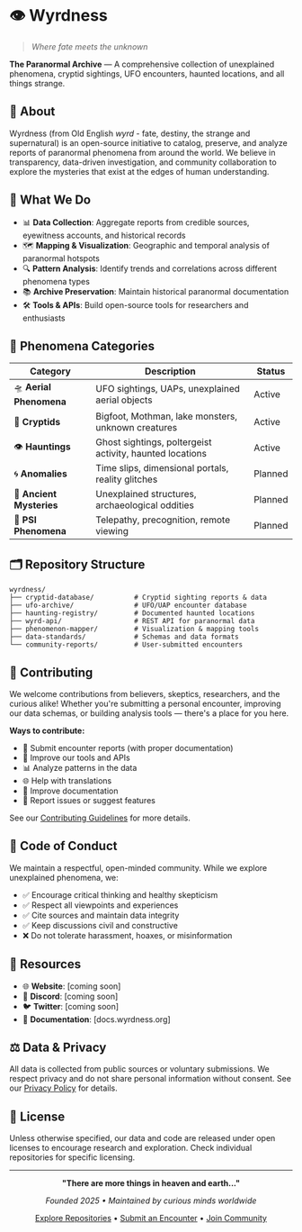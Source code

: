 # 👁️ Wyrdness

> *Where fate meets the unknown*

**The Paranormal Archive** — A comprehensive collection of unexplained phenomena, cryptid sightings, UFO encounters, haunted locations, and all things strange.

## 🌙 About

Wyrdness (from Old English *wyrd* - fate, destiny, the strange and supernatural) is an open-source initiative to catalog, preserve, and analyze reports of paranormal phenomena from around the world. We believe in transparency, data-driven investigation, and community collaboration to explore the mysteries that exist at the edges of human understanding.

## 🔮 What We Do

- 📊 **Data Collection**: Aggregate reports from credible sources, eyewitness accounts, and historical records
- 🗺️ **Mapping & Visualization**: Geographic and temporal analysis of paranormal hotspots
- 🔍 **Pattern Analysis**: Identify trends and correlations across different phenomena types
- 📚 **Archive Preservation**: Maintain historical paranormal documentation
- 🛠️ **Tools & APIs**: Build open-source tools for researchers and enthusiasts

## 👻 Phenomena Categories

| Category | Description | Status |
|----------|-------------|--------|
| 🛸 **Aerial Phenomena** | UFO sightings, UAPs, unexplained aerial objects | Active |
| 🦎 **Cryptids** | Bigfoot, Mothman, lake monsters, unknown creatures | Active |
| 👁️ **Hauntings** | Ghost sightings, poltergeist activity, haunted locations | Active |
| 🌀 **Anomalies** | Time slips, dimensional portals, reality glitches | Planned |
| 🔺 **Ancient Mysteries** | Unexplained structures, archaeological oddities | Planned |
| 🧠 **PSI Phenomena** | Telepathy, precognition, remote viewing | Planned |

## 🗂️ Repository Structure

```
wyrdness/
├── cryptid-database/          # Cryptid sighting reports & data
├── ufo-archive/               # UFO/UAP encounter database
├── haunting-registry/         # Documented haunted locations
├── wyrd-api/                  # REST API for paranormal data
├── phenomenon-mapper/         # Visualization & mapping tools
├── data-standards/            # Schemas and data formats
└── community-reports/         # User-submitted encounters
```

## 🤝 Contributing

We welcome contributions from believers, skeptics, researchers, and the curious alike! Whether you're submitting a personal encounter, improving our data schemas, or building analysis tools — there's a place for you here.

**Ways to contribute:**
- 📝 Submit encounter reports (with proper documentation)
- 🔧 Improve our tools and APIs
- 📊 Analyze patterns in the data
- 🌐 Help with translations
- 📖 Improve documentation
- 🐛 Report issues or suggest features

See our [Contributing Guidelines](CONTRIBUTING.md) for more details.

## 📜 Code of Conduct

We maintain a respectful, open-minded community. While we explore unexplained phenomena, we:
- ✅ Encourage critical thinking and healthy skepticism
- ✅ Respect all viewpoints and experiences
- ✅ Cite sources and maintain data integrity
- ✅ Keep discussions civil and constructive
- ❌ Do not tolerate harassment, hoaxes, or misinformation

## 🔗 Resources

- 🌐 **Website**: [coming soon]
- 📱 **Discord**: [coming soon]
- 🐦 **Twitter**: [coming soon]
- 📖 **Documentation**: [docs.wyrdness.org]

## ⚖️ Data & Privacy

All data is collected from public sources or voluntary submissions. We respect privacy and do not share personal information without consent. See our [Privacy Policy](PRIVACY.md) for details.

## 📄 License

Unless otherwise specified, our data and code are released under open licenses to encourage research and exploration. Check individual repositories for specific licensing.

---

<div align="center">

**"There are more things in heaven and earth..."**

*Founded 2025 • Maintained by curious minds worldwide*

[Explore Repositories](#) • [Submit an Encounter](#) • [Join Community](#)

</div>
